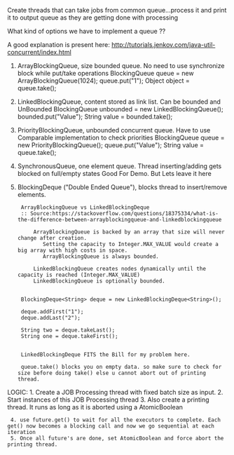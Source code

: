 Create threads that can take jobs from common queue...process it and print it to output queue as they are getting done with processing

 What kind of options we have to implement a queue ??

 A good explanation is present here: http://tutorials.jenkov.com/java-util-concurrent/index.html

 1. ArrayBlockingQueue, size bounded queue. No need to use synchronize block while put/take operations
        BlockingQueue queue = new ArrayBlockingQueue(1024);
        queue.put("1");
        Object object = queue.take();

 2. LinkedBlockingQueue, content stored as link list. Can be bounded and UnBounded
        BlockingQueue<String> unbounded = new LinkedBlockingQueue<String>();
        bounded.put("Value");
        String value = bounded.take();

3. PriorityBlockingQueue, unbounded concurrent queue. Have to use Comparable implementation to check priorities
        BlockingQueue queue   = new PriorityBlockingQueue();
        queue.put("Value");
        String value = queue.take();

4. SynchronousQueue, one element queue. Thread inserting/adding gets blocked on full/empty states
        Good For Demo. But Lets leave it here

5. BlockingDeque ("Double Ended Queue"), blocks thread to insert/remove elements.

        ArrayBlockingQueue vs LinkedBlockingDeque
        :: Source:https://stackoverflow.com/questions/18375334/what-is-the-difference-between-arrayblockingqueue-and-linkedblockingqueue

            ArrayBlockingQueue is backed by an array that size will never change after creation.
               Setting the capacity to Integer.MAX_VALUE would create a big array with high costs in space.
               ArrayBlockingQueue is always bounded.

            LinkedBlockingQueue creates nodes dynamically until the capacity is reached (Integer.MAX_VALUE)
            LinkedBlockingQueue is optionally bounded.


        BlockingDeque<String> deque = new LinkedBlockingDeque<String>();

        deque.addFirst("1");
        deque.addLast("2");

        String two = deque.takeLast();
        String one = deque.takeFirst();


        LinkedBlockingDeque FITS the Bill for my problem here.

        queue.take() blocks you on empty data. so make sure to check for size before doing take() else u cannot abort out of printing thread.

LOGIC:
     1. Create a JOB Processing thread with fixed batch size as input.
     2. Start instances of this JOB Processing thread
     3. Also create a printing thread. It runs as long as it is aborted using a AtomicBoolean

     4. use future.get() to wait for all the executors to complete. Each get() now becomes a blocking call and now we go sequential at each iteration
     5. Once all future's are done, set AtomicBoolean and force abort the printing thread.
